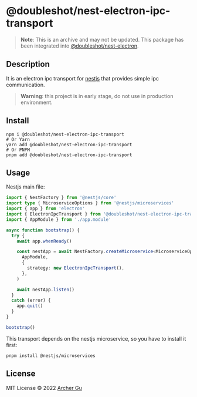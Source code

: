 # @doubleshot/nest-electron-ipc-transport

> **Note**: This is an archive and may not be updated. This package has been integrated into [@doubleshot/nest-electron](https://github.com/archergu/doubleshot/tree/main/packages/nest-electron#readme).

## Description

It is an electron ipc transport for [nestjs](https://nestjs.com/) that provides simple ipc communication.

> **Warning**: this project is in early stage, do not use in production environment.

## Install

```shell
npm i @doubleshot/nest-electron-ipc-transport
# Or Yarn
yarn add @doubleshot/nest-electron-ipc-transport
# Or PNPM
pnpm add @doubleshot/nest-electron-ipc-transport
```

## Usage

Nestjs main file:

```ts
import { NestFactory } from '@nestjs/core'
import type { MicroserviceOptions } from '@nestjs/microservices'
import { app } from 'electron'
import { ElectronIpcTransport } from '@doubleshot/nest-electron-ipc-transport'
import { AppModule } from './app.module'

async function bootstrap() {
  try {
    await app.whenReady()

    const nestApp = await NestFactory.createMicroservice<MicroserviceOptions>(
      AppModule,
      {
        strategy: new ElectronIpcTransport(),
      },
    )

    await nestApp.listen()
  }
  catch (error) {
    app.quit()
  }
}

bootstrap()
```

This transport depends on the nestjs microservice, so you have to install it first:

```shell
pnpm install @nestjs/microservices
```


## License

MIT License © 2022 [Archer Gu](https://github.com/archergu)